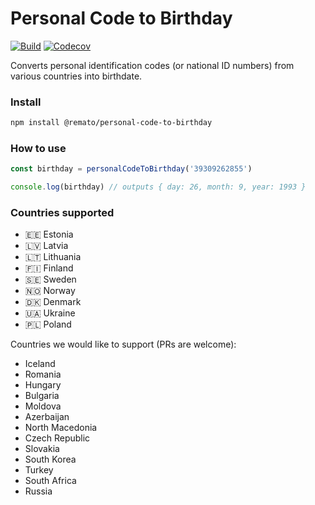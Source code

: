 # Personal Code to Birthday

[![Build](https://img.shields.io/github/actions/workflow/status/rematocorp/personal-code-to-birthday/ci.yml)](https://github.com/rematocorp/personal-code-to-birthday/actions/workflows/ci.yml)
[![Codecov](https://img.shields.io/codecov/c/github/rematocorp/personal-code-to-birthday?token=NDT35FM2LG&style=flat)](https://codecov.io/gh/rematocorp/personal-code-to-birthday)

Converts personal identification codes (or national ID numbers) from various countries into birthdate.

### Install

```bash
npm install @remato/personal-code-to-birthday
```

### How to use

```ts
const birthday = personalCodeToBirthday('39309262855')

console.log(birthday) // outputs { day: 26, month: 9, year: 1993 }
```

### Countries supported

-   🇪🇪 Estonia
-   🇱🇻 Latvia
-   🇱🇹 Lithuania
-   🇫🇮 Finland
-   🇸🇪 Sweden
-   🇳🇴 Norway
-   🇩🇰 Denmark
-   🇺🇦 Ukraine
-   🇵🇱 Poland

Countries we would like to support (PRs are welcome):

-   Iceland
-   Romania
-   Hungary
-   Bulgaria
-   Moldova
-   Azerbaijan
-   North Macedonia
-   Czech Republic
-   Slovakia
-   South Korea
-   Turkey
-   South Africa
-   Russia
